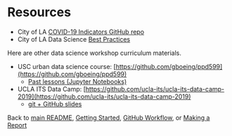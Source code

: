 # Resources

* City of LA [COVID-19 Indicators GitHub repo](https://github.com/CityOfLosAngeles/covid19-indicators)
* City of LA Data Science [Best Practices](https://cityoflosangeles.github.io/best-practices/)

Here are other data science workshop curriculum materials.

* USC urban data science course: [https://github.com/gboeing/ppd599](https://github.com/gboeing/ppd599)
    * [Past lessons (Jupyter Notebooks)](https://github.com/gboeing/ppd599/tree/2d037ea8b6213b6ce71196a74c8afb2f72415937)
* UCLA ITS Data Camp: [https://github.com/ucla-its/ucla-its-data-camp-2019](https://github.com/ucla-its/ucla-its-data-camp-2019)
    * [git + GitHub slides](https://github.com/ucla-its/ucla-its-data-camp-2019/tree/master/Day4)
    
Back to [main README](./README.md), [Getting Started](./getting_started.md), [GitHub Workflow](/.github_version_control.md), or [Making a Report](./making_report.md)